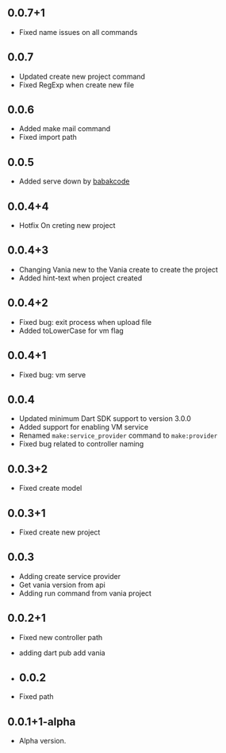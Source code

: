 ## 0.0.7+1

- Fixed name issues on all commands

## 0.0.7

- Updated create new project command
- Fixed RegExp when create new file

## 0.0.6

- Added make mail command
- Fixed import path
  
## 0.0.5

- Added serve down by [babakcode](https://github.com/babakcode)

## 0.0.4+4

- Hotfix On creting new project

## 0.0.4+3

- Changing Vania new to the Vania create to create the project
- Added hint-text when project created

## 0.0.4+2

- Fixed bug: exit process when upload file
- Added toLowerCase for vm flag

## 0.0.4+1

- Fixed bug: vm serve

## 0.0.4

- Updated minimum Dart SDK support to version 3.0.0
- Added support for enabling VM service
- Renamed `make:service_provider` command to `make:provider`
- Fixed bug related to controller naming

## 0.0.3+2

- Fixed create model

## 0.0.3+1

- Fixed create new project

## 0.0.3

- Adding create service provider
- Get vania version from api
- Adding run command from vania project

## 0.0.2+1

- Fixed new controller path
- adding dart pub add vania
  
- ## 0.0.2

- Fixed path

## 0.0.1+1-alpha

- Alpha version.
